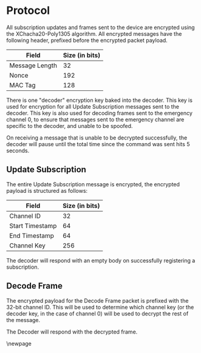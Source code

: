 # Protocol

All subscription updates and frames sent to the device are encrypted using the 
XChacha20-Poly1305 algorithm. All encrypted messages have the following header, 
prefixed before the encrypted packet payload.

| Field           | Size (in bits) |
| --------------- | -------------- |
| Message Length  | 32             |
| Nonce           | 192            |
| MAC Tag         | 128            |

There is one "decoder" encryption key baked into the decoder. This key is used 
for encryption for all Update Subscription messages sent to the decoder. 
This key is also used for decoding frames sent to the emergency channel 0, to
ensure that messages sent to the emergency channel are specific to the decoder,
and unable to be spoofed.

On receiving a message that is unable to be decrypted successfully, the decoder
will pause until the total time since the command was sent hits 5 seconds.

## Update Subscription

The entire Update Subscription message is encrypted, the encrypted
payload is structured as follows:

| Field           | Size (in bits) |
| --------------- | -------------- |
| Channel ID      | 32             |
| Start Timestamp | 64             |
| End Timestamp   | 64             |
| Channel Key     | 256            |

The decoder will respond with an empty body on successfully registering a
subscription.


## Decode Frame

The encrypted payload for the Decode Frame packet is prefixed with the 32-bit
channel ID. This will be used to determine which channel key (or the decoder 
key, in the case of channel 0) will be used to decrypt the rest of the message.

The Decoder will respond with the decrypted frame.

\newpage
